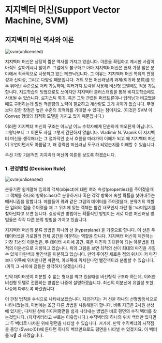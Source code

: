 # 지지벡터 머신(Support Vector Machine, SVM)

## 지지벡터 머신 역사와 이론

![svm(unlicensed)](https://docs.opencv.org/2.4/_images/optimal-hyperplane.png)

지지벡터 머신은 상당히 짧은 역사를 가지고 있습니다. 이론을 확립하고 제시한 사람이 아직도 살아계시니 말이죠. 그럼에도 불구하고 아마 지지벡터머신은 현재 가장 많은 분야에서 적극적으로 사용되고 있는 테크닉입니다. 그 이유는 지지벡터 머신 특유의 안정성과 신뢰성, 그리고 다양성 때문입니다. 거의 모든 머신러닝의 과제(회귀와 분류)를 모두 뛰어난 수준으로 처리 가능하며, 여러가지 트릭을 사용해 비선형 모델에도 적용 가능합니다. 지도학습의 방법으로도 쓰이지만 지지벡터 클러스터링을 통해 비지도학습에도 사용될 수 있습니다. 로지스틱 회귀, 혹은 그와 관련된 퍼셉트론이나 딥러닝과 비교했을때도 구현하는데 훨씬 적은량의 노력이 필요하고 계산량도 크게 차이가 없습니다. 무엇보다 강한 장점은 높은 수준의 최적화를 기대할 수 있다는 점이지요. (이것은 SVM 이 Convex 형태의 최적화 모델을 가지고 있기 때문입니다.)

이러한 지지벡터 머신의 구조는 어느날 어느 수학자에게 단순하게 떠오른게 아닙니다. 그렇다보니 그 이론도 사실 그렇게 간단하지 않습니다. Vladimir N. Vapnik 이 지지벡터 머신을 생각해내는 그 절차적인 순서 흐름을 따라가야 이해가 되고 왜 지지벡터 머신이 우연이면서도 아름답고, 왜 강력한 머신러닝 도구가 되었는지를 이해할 수 있습니다.

우선 가장 기본적인 지지벡터 머신의 이론을 보도록 하겠습니다.

### 1. 판정방법 (Decision Rule)

![svm(unlicensed)](https://docs.opencv.org/2.4/_images/optimal-hyperplane.png)

분류기란 쉽게말해 임의의 객체(object)에 대한 여러 속성(properties)을 주어졌을때 그 객체를 하나의 항목(class)로 분류하거나 혹은 각각 항목에 속할 확률을 찾아내주는 매커니즘을 말합니다. 예를들어 위와 같은 그림의 데이터를 주어졌을때, 분류기의 역할은 임의의 점을 주어졌을 때 그 위치에 있는 객체는 빨간 내모인지 파란 동그라미일지를 찾아낸다고 보면 됩니다. 결정적인 방법이든 확률적인 방법이든 서로 다른 머신러닝 방법들은 각각 다른 분류 방법을 가지고 있습니다.

지지벡터 머신의 분류 방법은 하나의 선 (hyperplane) 을 기준으로 합니다. 이 선은 두 데이터셋을 가로질러 전체 공간을 이분하는 역할을 합니다. 지지벡터 머신이 제안하는 가장 최선의 이분법은, 두 데이터 사이에 공간, 혹은 마진이 최대한이 되는 이분법을 최적의 이분선으로 지향하고 있습니다. 위의 그림을 보면 최적의 선이 최대의 마진을 가질 수 있게 파란색과 빨간색을 이분하고 있습니다. 만약 주어진 새로운 점의 위치가 저 마진보다 위쪽에 위치한다면 파란색, 아래쪽에 위치한다면 빨간색이라 분별할 수 있습니다. (아직 그 사이에 점들은 생각하지 않겠습니다.)

만약 데이터셋이 이분할 수 없는 형태를 띄고 있을때를 비선형적 구조라 하는데, 이러한 비선형 모델로 전환하는 방법은 나중에 설명하겠습니다. 최선의 이분선에 유일성 또한 나중에 다루도록 하겠습니다.

이 판정 법칙을 수식으로 나타내보겠습니다. 지금까지는 저 선을 하나의 선형방정식으로 나타내었는데, 이번에는 조금 다른 방법을 사용해볼까 합니다. 비록 지금은 2차원 선상에 있지만, 다차원 상에 하이퍼평면을 쉽게 나타내는 방법은 바로 평면의 수직 벡터를 찾는것입니다. (지지벡터라고 부르는 이유입니다.) 수직벡터와 하나의 위치 백터만 있다면 그 두 벡터로 다차원 위에 평면을 나타낼 수 있습니다. 거기에, 만약 수직벡터의 시작점을 중앙 ($\vec{0})에 둔다면 하나의 벡터만으로도 평면을 나타낼 수 있겠지요. 이 벡터를 $\vec{w}$ 라 하겠습니다.
